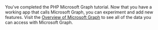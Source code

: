 <!-- markdownlint-disable MD002 MD041 -->

You've completed the PHP Microsoft Graph tutorial. Now that you have a working app that calls Microsoft Graph, you can experiment and add new features. Visit the [Overview of Microsoft Graph](/graph/overview.md) to see all of the data you can access with Microsoft Graph.